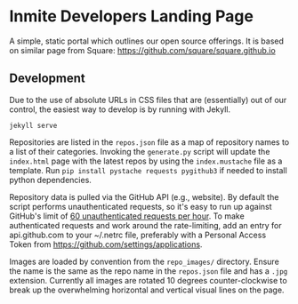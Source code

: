 Inmite Developers Landing Page
=========================

A simple, static portal which outlines our open source offerings. It is based on similar page from Square: https://github.com/square/square.github.io


Development
-----------

Due to the use of absolute URLs in CSS files that are (essentially) out of our
control, the easiest way to develop is by running with Jekyll.

    jekyll serve

Repositories are listed in the `repos.json` file as a map of repository names
to a list of their categories. Invoking the `generate.py` script will update
the `index.html` page with the latest repos by using the `index.mustache` file
as a template. Run `pip install pystache requests pygithub3` if needed to
install python dependencies.

Repository data is pulled via the GitHub API (e.g., website). By default the
script performs unauthenticated requests, so it's easy to run up against
GitHub's limit of [60 unauthenticated requests per
hour](http://developer.github.com/v3/#rate-limiting). To make authenticated
requests and work around the rate-limiting, add an entry for api.github.com to
your ~/.netrc file, preferably with a Personal Access Token from
https://github.com/settings/applications.

Images are loaded by convention from the `repo_images/` directory. Ensure the
name is the same as the repo name in the `repos.json` file and has a `.jpg`
extension. Currently all images are rotated 10 degrees counter-clockwise to
break up the overwhelming horizontal and vertical visual lines on the page.
